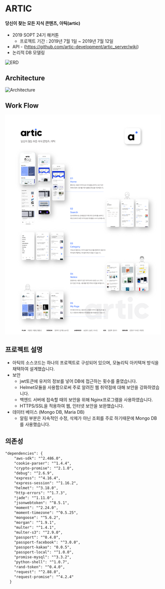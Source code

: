 # ARTIC
#### 당신이 찾는 모든 지식 콘텐츠, 아틱(artic)

* 2019 SOPT 24기 해커톤
    *  프로젝트 기간 : 2019년 7월 1일 ~ 2019년 7월 12일
* API - (https://github.com/artic-development/artic_server/wiki)
* 논리적 DB 모델링

![ERD](https://github.com/artic-development/artic_server/blob/master/images/ERD.png)



## Architecture
![Architecture](https://github.com/artic-development/artic_server/blob/master/images/architecture.png)

## Work Flow
![Workflow](./images/workflow.png)

## 프로젝트 설명
* 아틱의 소스코드는 하나의 프로젝트로 구성되어 있으며, 모놀리틱 아키텍쳐 방식을 채택하여 설계했습니다.
* 보안
   * jwt토큰에 유저의 정보를 넣어 DB에 접근하는 횟수를 줄였습니다.
   * Helmet모듈을 사용함으로써 주로 알려진 웹 취약점에 대해 보안을 강화하였습니다.
   * 백엔드 서버에 접속할 때의 보안을 위해 Nginx프로그램을 사용하였습니다.
   * HTTPS/SSL을 적용하여 웹, 인터넷 보안을 보완했습니다.
* 데이터 베이스 (Mongo DB, Maria DB)
   * 알림 부분은 지속적인 수정, 삭제가 아닌 조회를 주로 하기때문에 Mongo DB를 사용했습니다.
   
## 의존성
```
"dependencies": {
    "aws-sdk": "^2.486.0",
    "cookie-parser": "^1.4.4",
    "crypto-promise": "^2.1.0",
    "debug": "^2.6.9",
    "express": "^4.16.4",
    "express-session": "^1.16.2",
    "helmet": "^3.18.0",
    "http-errors": "^1.7.3",
    "jade": "^1.11.0",
    "jsonwebtoken": "^8.5.1",
    "moment": "^2.24.0",
    "moment-timezone": "^0.5.25",
    "mongoose": "^5.6.2",
    "morgan": "^1.9.1",
    "multer": "^1.4.1",
    "multer-s3": "^2.9.0",
    "passport": "^0.4.0",
    "passport-facebook": "^3.0.0",
    "passport-kakao": "0.0.5",
    "passport-local": "^1.0.0",
    "promise-mysql": "^3.3.2",
    "python-shell": "^1.0.7",
    "rand-token": "^0.4.0",
    "request": "^2.88.0",
    "request-promise": "^4.2.4"
  }
```
